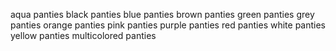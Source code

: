 aqua panties
black panties
blue panties
brown panties
green panties
grey panties
orange panties
pink panties
purple panties
red panties
white panties
yellow panties
multicolored panties

